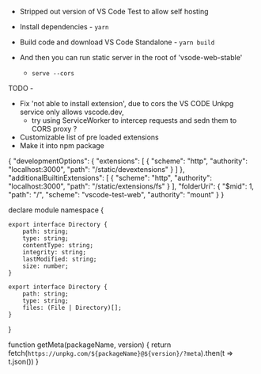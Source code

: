 - Stripped out version of VS Code Test to allow self hosting

- Install dependencies - `yarn`
- Build code and download VS Code Standalone - `yarn build`

- And then you can run static server in the root of 'vsode-web-stable'
  - `serve --cors`

TODO -
- Fix 'not able to install extension', due to cors the VS CODE Unkpg service only allows vscode.dev,
    - try using ServiceWorker to intercep requests and sedn them to CORS proxy ?
- Customizable list of pre loaded extensions
- Make it into npm package

<meta id="vscode-workbench-web-configuration" data-settings="{&quot;developmentOptions&quot;:{&quot;extensions&quot;:[{&quot;scheme&quot;:&quot;http&quot;,&quot;authority&quot;:&quot;localhost:3000&quot;,&quot;path&quot;:&quot;/static/devextensions&quot;}]},&quot;additionalBuiltinExtensions&quot;:[{&quot;scheme&quot;:&quot;http&quot;,&quot;authority&quot;:&quot;localhost:3000&quot;,&quot;path&quot;:&quot;/static/extensions/fs&quot;}],&quot;folderUri&quot;:{&quot;$mid&quot;:1,&quot;path&quot;:&quot;/&quot;,&quot;scheme&quot;:&quot;vscode-test-web&quot;,&quot;authority&quot;:&quot;mount&quot;}}">


{
    "developmentOptions": {
        "extensions": [
            {
                "scheme": "http",
                "authority": "localhost:3000",
                "path": "/static/devextensions"
            }
        ]
    },
    "additionalBuiltinExtensions": [
        {
            "scheme": "http",
            "authority": "localhost:3000",
            "path": "/static/extensions/fs"
        }
    ],
    "folderUri": {
        "$mid": 1,
        "path": "/",
        "scheme": "vscode-test-web",
        "authority": "mount"
    }
}

declare module namespace {

    export interface Directory {
        path: string;
        type: string;
        contentType: string;
        integrity: string;
        lastModified: string;
        size: number;
    }

    export interface Directory {
        path: string;
        type: string;
        files: (File | Directory)[];
    }
}

function getMeta(packageName, version) {
    return fetch(`https://unpkg.com/${packageName}@${version}/?meta`).then(t => t.json())
}
